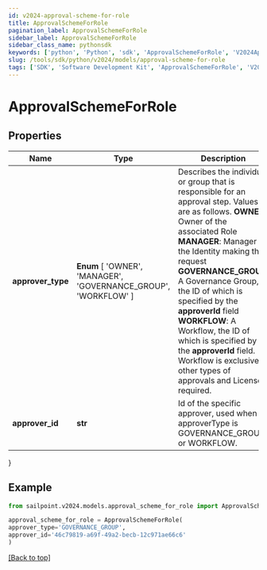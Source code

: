 ```yaml
---
id: v2024-approval-scheme-for-role
title: ApprovalSchemeForRole
pagination_label: ApprovalSchemeForRole
sidebar_label: ApprovalSchemeForRole
sidebar_class_name: pythonsdk
keywords: ['python', 'Python', 'sdk', 'ApprovalSchemeForRole', 'V2024ApprovalSchemeForRole'] 
slug: /tools/sdk/python/v2024/models/approval-scheme-for-role
tags: ['SDK', 'Software Development Kit', 'ApprovalSchemeForRole', 'V2024ApprovalSchemeForRole']
---
```


# ApprovalSchemeForRole


## Properties

Name | Type | Description | Notes
------------ | ------------- | ------------- | -------------
**approver_type** |  **Enum** [  'OWNER',    'MANAGER',    'GOVERNANCE_GROUP',    'WORKFLOW' ] | Describes the individual or group that is responsible for an approval step. Values are as follows.  **OWNER**: Owner of the associated Role  **MANAGER**: Manager of the Identity making the request  **GOVERNANCE_GROUP**: A Governance Group, the ID of which is specified by the **approverId** field  **WORKFLOW**: A Workflow, the ID of which is specified by the **approverId** field. Workflow is exclusive to other types of approvals and License required.      | [optional] 
**approver_id** | **str** | Id of the specific approver, used when approverType is GOVERNANCE_GROUP or WORKFLOW. | [optional] 
}

## Example

```python
from sailpoint.v2024.models.approval_scheme_for_role import ApprovalSchemeForRole

approval_scheme_for_role = ApprovalSchemeForRole(
approver_type='GOVERNANCE_GROUP',
approver_id='46c79819-a69f-49a2-becb-12c971ae66c6'
)

```
[[Back to top]](#) 

